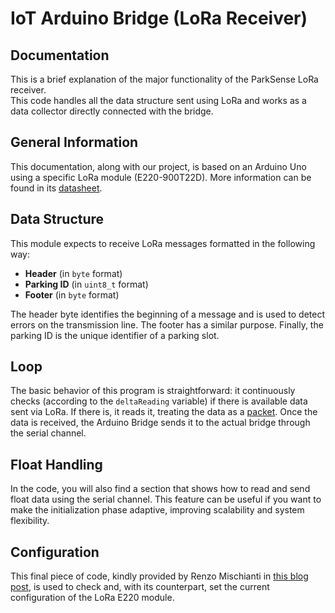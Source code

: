# IoT Arduino Bridge (LoRa Receiver)

## Documentation

This is a brief explanation of the major functionality of the ParkSense LoRa receiver.  
This code handles all the data structure sent using LoRa and works as a data collector directly connected with the bridge.

## General Information

This documentation, along with our project, is based on an Arduino Uno using a specific LoRa module (E220-900T22D). More information can be found in its [datasheet](https://www.cdebyte.com/pdf-down.aspx?id=1136).

## Data Structure

This module expects to receive LoRa messages formatted in the following way:
- **Header** (in `byte` format)
- **Parking ID** (in `uint8_t` format)
- **Footer** (in `byte` format)

The header byte identifies the beginning of a message and is used to detect errors on the transmission line. The footer has a similar purpose. Finally, the parking ID is the unique identifier of a parking slot.

## Loop

The basic behavior of this program is straightforward: it continuously checks (according to the `deltaReading` variable) if there is available data sent via LoRa. If there is, it reads it, treating the data as a [packet](#data-structure). Once the data is received, the Arduino Bridge sends it to the actual bridge through the serial channel.

## Float Handling

In the code, you will also find a section that shows how to read and send float data using the serial channel. This feature can be useful if you want to make the initialization phase adaptive, improving scalability and system flexibility.

## Configuration

This final piece of code, kindly provided by Renzo Mischianti in [this blog post](https://mischianti.org/it/ebyte-lora-e220-llcc68-per-arduino-esp32-o-esp8266-configurazione-3/), is used to check and, with its counterpart, set the current configuration of the LoRa E220 module.
